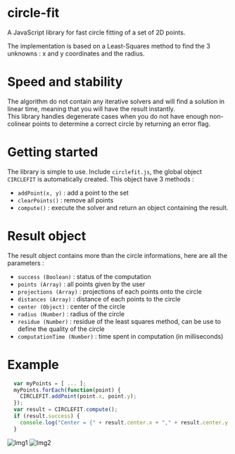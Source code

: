 # circle-fit
A JavaScript library for fast circle fitting of a set of 2D points.

The implementation is based on a Least-Squares method to find the 3 unknowns : x and y coordinates and the radius.

# Speed and stability
The algorithm do not contain any iterative solvers and will find a solution in linear time, meaning that you will have the result instantly.  
This library handles degenerate cases when you do not have enough non-colinear points to determine a correct circle by returning an error flag.

# Getting started
The library is simple to use. Include `circlefit.js`, the global object `CIRCLEFIT` is automatically created.
This object have 3 methods :
* `addPoint(x, y)` : add a point to the set
* `clearPoints()` : remove all points
* `compute()` : execute the solver and return an object containing the result.

# Result object
The result object contains more than the circle informations, here are all the parameters :
* `success (Boolean)` : status of the computation
* `points (Array)` : all points given by the user
* `projections (Array)` : projections of each points onto the circle
* `distances (Array)` : distance of each points to the circle
* `center (Object)` :  center of the circle
* `radius (Number)` : radius of the circle
* `residue (Number)` : residue of the least squares method, can be use to define the quality of the circle
* `computationTime (Number)` : time spent in computation (in milliseconds)

# Example
```javascript
  var myPoints = [ ... ];
  myPoints.forEach(function(point) {
    CIRCLEFIT.addPoint(point.x, point.y);
  });
  var result = CIRCLEFIT.compute();
  if (result.success) {
    console.log("Center = {" + result.center.x + "," + result.center.y + "}, Radius = " + result.radius);
  }
```

![Img1](http://migl.io/img/cf_1.png)
![Img2](http://migl.io/img/cf_2.png)
